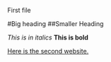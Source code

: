 First file

#Big heading
##Smaller Heading

*This is in italics*
**This is bold**

[Here is the second website.](https://cynthia-bao.github.io/cse15l-lab-reports/secondfile.html)
